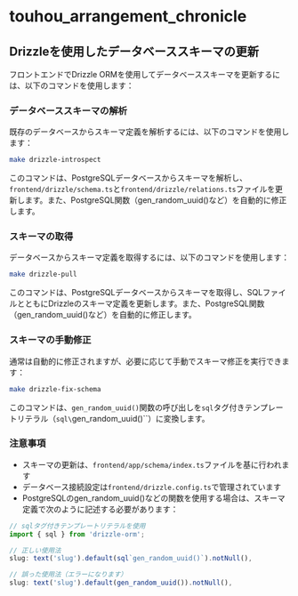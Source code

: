 # touhou_arrangement_chronicle

## Drizzleを使用したデータベーススキーマの更新

フロントエンドでDrizzle ORMを使用してデータベーススキーマを更新するには、以下のコマンドを使用します：

### データベーススキーマの解析

既存のデータベースからスキーマ定義を解析するには、以下のコマンドを使用します：

```bash
make drizzle-introspect
```

このコマンドは、PostgreSQLデータベースからスキーマを解析し、`frontend/drizzle/schema.ts`と`frontend/drizzle/relations.ts`ファイルを更新します。また、PostgreSQL関数（gen_random_uuid()など）を自動的に修正します。

### スキーマの取得

データベースからスキーマ定義を取得するには、以下のコマンドを使用します：

```bash
make drizzle-pull
```

このコマンドは、PostgreSQLデータベースからスキーマを取得し、SQLファイルとともにDrizzleのスキーマ定義を更新します。また、PostgreSQL関数（gen_random_uuid()など）を自動的に修正します。

### スキーマの手動修正

通常は自動的に修正されますが、必要に応じて手動でスキーマ修正を実行できます：

```bash
make drizzle-fix-schema
```

このコマンドは、`gen_random_uuid()`関数の呼び出しを`sql`タグ付きテンプレートリテラル（`sql\`gen_random_uuid()\``）に変換します。

### 注意事項

- スキーマの更新は、`frontend/app/schema/index.ts`ファイルを基に行われます
- データベース接続設定は`frontend/drizzle.config.ts`で管理されています
- PostgreSQLのgen_random_uuid()などの関数を使用する場合は、スキーマ定義で次のように記述する必要があります：

```typescript
// sqlタグ付きテンプレートリテラルを使用
import { sql } from 'drizzle-orm';

// 正しい使用法
slug: text('slug').default(sql`gen_random_uuid()`).notNull(),

// 誤った使用法（エラーになります）
slug: text('slug').default(gen_random_uuid()).notNull(),
```